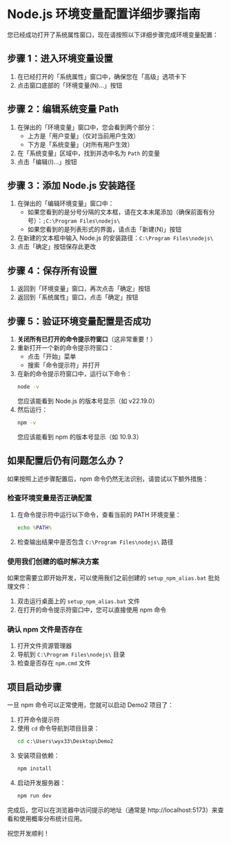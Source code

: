 # Node.js 环境变量配置详细步骤指南

您已经成功打开了系统属性窗口，现在请按照以下详细步骤完成环境变量配置：

## 步骤 1：进入环境变量设置

1. 在已经打开的「系统属性」窗口中，确保您在「高级」选项卡下
2. 点击窗口底部的「环境变量(N)...」按钮

## 步骤 2：编辑系统变量 Path

1. 在弹出的「环境变量」窗口中，您会看到两个部分：
   - 上方是「用户变量」（仅对当前用户生效）
   - 下方是「系统变量」（对所有用户生效）
2. 在「系统变量」区域中，找到并选中名为 `Path` 的变量
3. 点击「编辑(I)...」按钮

## 步骤 3：添加 Node.js 安装路径

1. 在弹出的「编辑环境变量」窗口中：
   - 如果您看到的是分号分隔的文本框，请在文本末尾添加（确保前面有分号）：`;C:\Program Files\nodejs\`
   - 如果您看到的是列表形式的界面，请点击「新建(N)」按钮
2. 在新建的文本框中输入 Node.js 的安装路径：`C:\Program Files\nodejs\`
3. 点击「确定」按钮保存此更改

## 步骤 4：保存所有设置

1. 返回到「环境变量」窗口，再次点击「确定」按钮
2. 返回到「系统属性」窗口，点击「确定」按钮

## 步骤 5：验证环境变量配置是否成功

1. **关闭所有已打开的命令提示符窗口**（这非常重要！）
2. 重新打开一个新的命令提示符窗口：
   - 点击「开始」菜单
   - 搜索「命令提示符」并打开
3. 在新的命令提示符窗口中，运行以下命令：
   ```cmd
   node -v
   ```
   您应该能看到 Node.js 的版本号显示（如 v22.19.0）
4. 然后运行：
   ```cmd
   npm -v
   ```
   您应该能看到 npm 的版本号显示（如 10.9.3）

## 如果配置后仍有问题怎么办？

如果按照上述步骤配置后，npm 命令仍然无法识别，请尝试以下额外措施：

### 检查环境变量是否正确配置

1. 在命令提示符中运行以下命令，查看当前的 PATH 环境变量：
   ```cmd
   echo %PATH%
   ```
2. 检查输出结果中是否包含 `C:\Program Files\nodejs\` 路径

### 使用我们创建的临时解决方案

如果您需要立即开始开发，可以使用我们之前创建的 `setup_npm_alias.bat` 批处理文件：

1. 双击运行桌面上的 `setup_npm_alias.bat` 文件
2. 在打开的命令提示符窗口中，您可以直接使用 npm 命令

### 确认 npm 文件是否存在

1. 打开文件资源管理器
2. 导航到 `C:\Program Files\nodejs\` 目录
3. 检查是否存在 `npm.cmd` 文件

## 项目启动步骤

一旦 npm 命令可以正常使用，您就可以启动 Demo2 项目了：

1. 打开命令提示符
2. 使用 `cd` 命令导航到项目目录：
   ```cmd
   cd c:\Users\wyx33\Desktop\Demo2
   ```
3. 安装项目依赖：
   ```cmd
   npm install
   ```
4. 启动开发服务器：
   ```cmd
   npm run dev
   ```

完成后，您可以在浏览器中访问提示的地址（通常是 http://localhost:5173）来查看和使用概率分布统计应用。

祝您开发顺利！